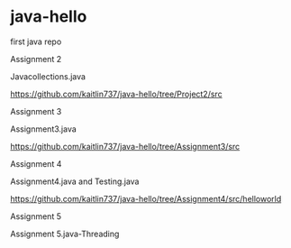 # java-hello
first java repo


Assignment 2

Javacollections.java

https://github.com/kaitlin737/java-hello/tree/Project2/src

Assignment 3

Assignment3.java

https://github.com/kaitlin737/java-hello/tree/Assignment3/src

Assignment 4

Assignment4.java and Testing.java

https://github.com/kaitlin737/java-hello/tree/Assignment4/src/helloworld

Assignment 5

Assignment 5.java-Threading

